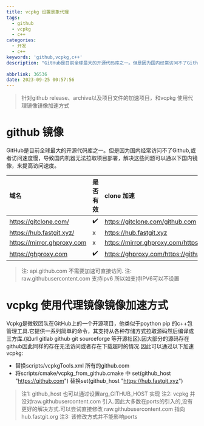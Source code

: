 ```yaml
---
title: vcpkg 设置景象代理
tags:
  - github
  - vcpkg
  - c++
categories:
  - 开发
  - c++
keywords: 'github,vcpkg,c++'
description: "GitHub是目前全球最大的开源代码库之一。但是因为国内经常访问不了Github,或者访问速度慢，导致国内机器无法拉取项目部署，解决这些问题可以通以下国内镜像，来提高访问速度。"
 
abbrlink: 36536
date: 2023-09-25 00:57:56
---
```



> 针对github release、archive以及项目文件的加速项目，和vcpkg 使用代理镜像镜像加速方式

# github  镜像

GitHub是目前全球最大的开源代码库之一。但是因为国内经常访问不了Github,或者访问速度慢，导致国内机器无法拉取项目部署，解决这些问题可以通以下国内镜像，来提高访问速度。

|  域名   | 是否有效  | clone 加速 |Raw|Releases|api|
:------------               | :------------- |:-------------|:-------------|:-------------|:-------------|
|https://gitclone.com/      | ✔️ |https://gitclone.com/github.com  | https://gitclone.com/raw.githubusercontent.com/|https://gitclone.com/github.com|
|https://hub.fastgit.xyz/ | x |https://hub.fastgit.xyz|https://raw.fastgit.org|https://hub.fastgit.xyz/|
|https://mirror.ghproxy.com | x  |https://mirror.ghproxy.com/https://github.com/| https://mirror.ghproxy.com/https://raw.githubusercontent.com/|https://mirror.ghproxy.com/https://github.com/|
|https://ghproxy.com | ✔️|https://ghproxy.com/https://github.com/|https://ghproxy.com/https://raw.githubusercontent.com/|https://ghproxy.com/https://github.com/|

> 注: api.github.com 不需要加速可直接访问.
> 注: raw.githubusercontent.com 支持ipv6 所以如支持IPV6可以不设置

# vcpkg 使用代理镜像镜像加速方式

Vcpkg是微软团队在GitHub上的一个开源项目，他类似于poython pip 的c++包管理工具.它提供一系列简单的命令，其支持从各种存储方式拉取源码然后编译成三方库.(如url gitlab github git sourceforge 等开源社区).因大部分的源码存在github因此同样的存在无法访问或者存在下载超时的情况.因此可以通过以下加速vcpkg:

- 替换scripts/vcpkgTools.xml 所有的github.com
- 将scripts/cmake/vcpkg_from_github.cmake 中 set(github_host "https://github.com") 替换set(github_host "https://hub.fastgit.xyz")

> 注1: github_host 也可以通过设置arg_GITHUB_HOST 实现
> 注2: vcpkg 并没对raw.githubusercontent.com 引入.因此大多数在ports的引入的,没有更好的解决方式.可以尝试直接修改 raw.githubusercontent.com 指向hub.fastgit.org
> 注3: 该修改方式并不能影响ports

